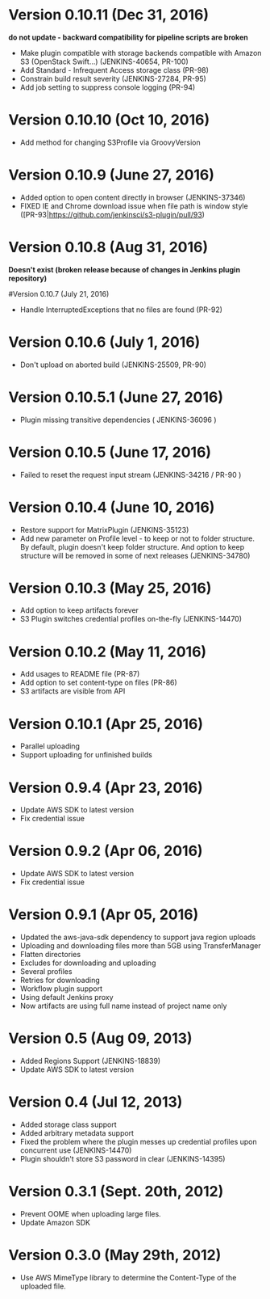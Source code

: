 # Version 0.10.11 (Dec 31, 2016) 
**do not update - backward compatibility for pipeline scripts are broken**
* Make plugin compatible with storage backends compatible with Amazon S3 (OpenStack Swift...) (JENKINS-40654, PR-100)
* Add Standard - Infrequent Access storage class (PR-98)
* Constrain build result severity (JENKINS-27284, PR-95)
* Add job setting to suppress console logging (PR-94)

# Version 0.10.10 (Oct 10, 2016)
* Add method for changing S3Profile via GroovyVersion

# Version 0.10.9 (June 27, 2016)
* Added option to open content directly in browser (JENKINS-37346)
* FIXED IE and Chrome download issue when file path is window style ([PR-93|https://github.com/jenkinsci/s3-plugin/pull/93)

# Version 0.10.8 (Aug 31, 2016)
**Doesn't exist (broken release because of changes in Jenkins plugin repository)**

#Version 0.10.7 (July 21, 2016)
* Handle InterruptedExceptions that no files are found (PR-92)

# Version 0.10.6 (July 1, 2016)
* Don't upload on aborted build (JENKINS-25509, PR-90)

# Version 0.10.5.1 (June 27, 2016)
* Plugin missing transitive dependencies ( JENKINS-36096 )

# Version 0.10.5 (June 17, 2016)
* Failed to reset the request input stream (JENKINS-34216 / PR-90 )

# Version 0.10.4 (June 10, 2016)
* Restore support for MatrixPlugin (JENKINS-35123)
* Add new parameter on Profile level - to keep or not to folder structure. By default, plugin doesn't keep folder structure. And option to keep structure will be removed in some of next releases (JENKINS-34780)

# Version 0.10.3 (May 25, 2016)
* Add option to keep artifacts forever
* S3 Plugin switches credential profiles on-the-fly (JENKINS-14470)

# Version 0.10.2 (May 11, 2016)
* Add usages to README file (PR-87)
* Add option to set content-type on files (PR-86)
* S3 artifacts are visible from API

# Version 0.10.1 (Apr 25, 2016)
* Parallel uploading
* Support uploading for unfinished builds

# Version 0.9.4 (Apr 23, 2016)
* Update AWS SDK to latest version
* Fix credential issue

# Version 0.9.2 (Apr 06, 2016)
* Update AWS SDK to latest version
* Fix credential issue

# Version 0.9.1 (Apr 05, 2016)
* Updated the aws-java-sdk dependency to support java region uploads
* Uploading and downloading files more than 5GB using TransferManager
* Flatten directories
* Excludes for downloading and uploading
* Several profiles
* Retries for downloading
* Workflow plugin support
* Using default Jenkins proxy
* Now artifacts are using full name instead of project name only

# Version 0.5 (Aug 09, 2013)
* Added Regions Support (JENKINS-18839)
* Update AWS SDK to latest version

# Version 0.4 (Jul 12, 2013)
* Added storage class support
* Added arbitrary metadata support
* Fixed the problem where the plugin messes up credential profiles upon concurrent use (JENKINS-14470)
* Plugin shouldn't store S3 password in clear (JENKINS-14395)

# Version 0.3.1 (Sept. 20th, 2012)
* Prevent OOME when uploading large files.
* Update Amazon SDK

# Version 0.3.0 (May 29th, 2012)
* Use AWS MimeType library to determine the Content-Type of the uploaded file.